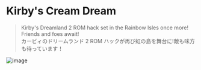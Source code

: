 # Kirby's Cream Dream
> Kirby's Dreamland 2 ROM hack set in the Rainbow Isles once more! Friends and foes await!<br>
> カービィのドリームランド 2 ROM ハックが再び虹の島を舞台に!敵も味方も待っています！


![image](https://github.com/pocketrice/CreamDream/assets/79682953/e5260a87-9a4c-40cb-8440-958860a60157)

